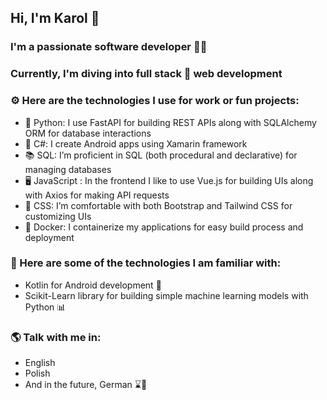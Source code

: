 ## Hi, I'm Karol 👋

### I'm a passionate software developer :man_technologist:
### Currently, I'm diving into full stack :pancakes: web development
### :gear: Here are the technologies I use for work or fun projects:
- :snake: Python: I use FastAPI for building REST APIs along with SQLAlchemy ORM for database interactions
- :calling: C#: I create Android apps using Xamarin framework
- :books: SQL: I’m proficient in SQL (both procedural and declarative) for managing databases
- :desktop_computer: JavaScript : In the frontend I like to use Vue.js for building UIs along with Axios for making API requests
- :art: CSS: I’m comfortable with both Bootstrap and Tailwind CSS for customizing UIs
- :whale2: Docker: I containerize my applications for easy build process and deployment 
### :hammer: Here are some of the technologies I am familiar with:
- Kotlin for Android development :robot:
- Scikit-Learn library for building simple machine learning models with Python :bar_chart:
### :earth_americas: Talk with me in:
- English
- Polish
- And in the future, German :hourglass::book:
